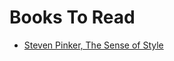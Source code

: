 # Books To Read

- [Steven Pinker, The Sense of Style](https://en.wikipedia.org/wiki/The_Sense_of_Style)

